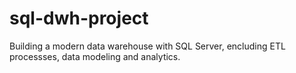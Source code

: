 # sql-dwh-project
Building a modern data warehouse with SQL Server, encluding ETL processses, data modeling and analytics.
